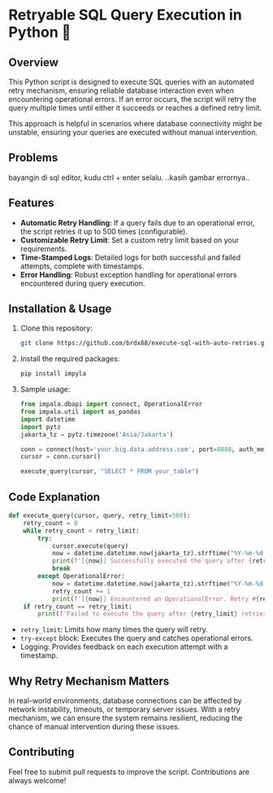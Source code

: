 # Retryable SQL Query Execution in Python 🔄

## Overview
This Python script is designed to execute SQL queries with an automated retry mechanism, ensuring reliable database interaction even when encountering operational errors. If an error occurs, the script will retry the query multiple times until either it succeeds or reaches a defined retry limit.

This approach is helpful in scenarios where database connectivity might be unstable, ensuring your queries are executed without manual intervention.

## Problems
bayangin di sql editor, kudu ctrl + enter selalu.
..kasih gambar errornya..

## Features
- **Automatic Retry Handling**: If a query fails due to an operational error, the script retries it up to 500 times (configurable).
- **Customizable Retry Limit**: Set a custom retry limit based on your requirements.
- **Time-Stamped Logs**: Detailed logs for both successful and failed attempts, complete with timestamps.
- **Error Handling**: Robust exception handling for operational errors encountered during query execution.

## Installation & Usage
1. Clone this repository:
    ```bash
    git clone https://github.com/brdx88/execute-sql-with-auto-retries.git
    ```

2. Install the required packages:
    ```bash
    pip install impyla
    ```

3. Sample usage:
    ```python
    from impala.dbapi import connect, OperationalError
    from impala.util import as_pandas
    import datetime
    import pytz
    jakarta_tz = pytz.timezone('Asia/Jakarta')

    conn = connect(host='your.big.data.address.com', port=8888, auth_mechanism='GSSAPI', use_ssl=False, kerberos_service_name='impala')
    cursor = conn.cursor()
    
    execute_query(cursor, "SELECT * FROM your_table")
    ```

## Code Explanation
```python
def execute_query(cursor, query, retry_limit=500):
    retry_count = 0
    while retry_count < retry_limit:
        try:
            cursor.execute(query)
            now = datetime.datetime.now(jakarta_tz).strftime("%Y-%m-%d %H:%M:%S")
            print(f'[{now}] Successfully executed the query after {retry_count} retries.')
            break
        except OperationalError:
            now = datetime.datetime.now(jakarta_tz).strftime("%Y-%m-%d %H:%M:%S")
            retry_count += 1
            print(f'[{now}] Encountered an OperationalError. Retry #{retry_count}. Retrying...')
    if retry_count == retry_limit:
        print(f'Failed to execute the query after {retry_limit} retries.')
```
- `retry_limit`: Limits how many times the query will retry.
- `try-except` block: Executes the query and catches operational errors.
- Logging: Provides feedback on each execution attempt with a timestamp.

## Why Retry Mechanism Matters
In real-world environments, database connections can be affected by network instability, timeouts, or temporary server issues. With a retry mechanism, we can ensure the system remains resilient, reducing the chance of manual intervention during these issues.

## Contributing
Feel free to submit pull requests to improve the script. Contributions are always welcome!
